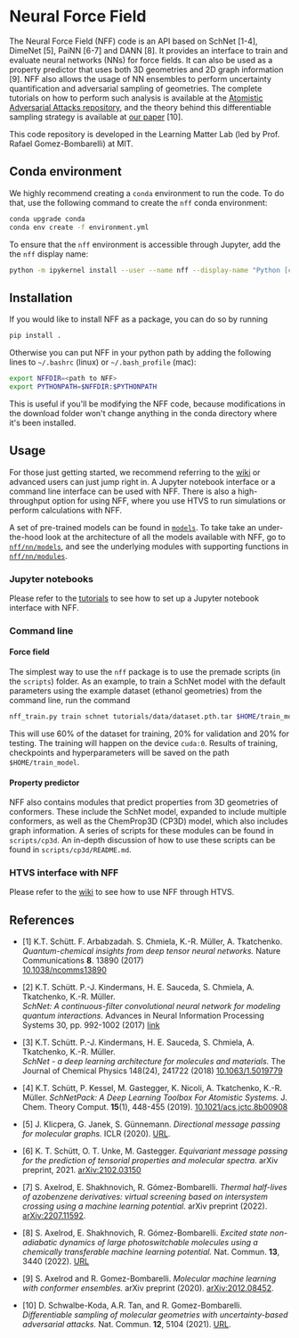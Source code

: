 # Neural Force Field

The Neural Force Field (NFF) code is an API based on SchNet [1-4], DimeNet [5], PaiNN [6-7] and DANN [8]. It provides an interface to train and evaluate neural networks (NNs) for force fields. It can also be used as a property predictor that uses both 3D geometries and 2D graph information [9]. NFF also allows the usage of NN ensembles to perform uncertainty quantification and adversarial sampling of geometries. The complete tutorials on how to perform such analysis is available at the [Atomistic Adversarial Attacks repository](https://github.com/learningmatter-mit/Atomistic-Adversarial-Attacks), and the theory behind this differentiable sampling strategy is available at [our paper](https://www.nature.com/articles/s41467-021-25342-8) [10].

This code repository is developed in the Learning Matter Lab (led by Prof. Rafael Gomez-Bombarelli) at MIT.

## Conda environment

We highly recommend creating a `conda` environment to run the code. To do that, use the following command to create the `nff` conda environment:

```bash
conda upgrade conda
conda env create -f environment.yml
```

To ensure that the `nff` environment is accessible through Jupyter, add the the `nff` display name:
```bash
python -m ipykernel install --user --name nff --display-name "Python [conda env:nff"]
```

## Installation

If you would like to install NFF as a package, you can do so by running

```bash
pip install .
```

Otherwise you can put NFF in your python path by adding the following lines to `~/.bashrc` (linux) or `~/.bash_profile` (mac):
```bash
export NFFDIR=<path to NFF>
export PYTHONPATH=$NFFDIR:$PYTHONPATH
```

This is useful if you'll be modifying the NFF code, because modifications in the download folder won't change anything in the conda directory where it's been installed. 


## Usage

For those just getting started, we recommend referring to the [wiki](https://github.mit.edu/MLMat/NeuralForceField/wiki) or advanced users can just jump right in. A Jupyter notebook interface or a command line interface can be used with NFF. There is also a high-throughput option for using NFF, where you use HTVS to run simulations or perform calculations with NFF.

A set of pre-trained models can be found in [`models`](https://github.mit.edu/MLMat/NeuralForceField/tree/master/models). To take take an under-the-hood look at the architecture of all the models available with NFF, go to [`nff/nn/models`](https://github.mit.edu/MLMat/NeuralForceField/tree/master/nff/nn/models), and see the underlying modules with supporting functions in [`nff/nn/modules`](https://github.mit.edu/MLMat/NeuralForceField/tree/master/nff/nn/modules).

### Jupyter notebooks 

Please refer to the [tutorials](https://github.mit.edu/MLMat/NeuralForceField/tree/master/tutorials) to see how to set up a Jupyter notebook interface with NFF.

### Command line

#### Force field
The simplest way to use the `nff` package is to use the premade scripts (in the `scripts`) folder. As an example, to train a SchNet model with the default parameters using the example dataset (ethanol geometries) from the command line, run the command

```bash
nff_train.py train schnet tutorials/data/dataset.pth.tar $HOME/train_model --device cuda:0
```
This will use 60% of the dataset for training, 20% for validation and 20% for testing. The training will happen on the device `cuda:0`. Results of training, checkpoints and hyperparameters will be saved on the path `$HOME/train_model`.

#### Property predictor
NFF also contains modules that predict properties from 3D geometries of conformers. These include the SchNet model, expanded to include multiple conformers, as well as the ChemProp3D (CP3D)  model, which also includes graph information. A series of scripts for these modules can be found in `scripts/cp3d`. An in-depth discussion of how to use these scripts can be found in `scripts/cp3d/README.md`. 

### HTVS interface with NFF

Please refer to the [wiki](https://github.mit.edu/MLMat/NeuralForceField/wiki/HTVS-interface-with-NFF) to see how to use NFF through HTVS.



## References

* [1] K.T. Schütt. F. Arbabzadah. S. Chmiela, K.-R. Müller, A. Tkatchenko.  
*Quantum-chemical insights from deep tensor neural networks.*
Nature Communications **8**. 13890 (2017)   
[10.1038/ncomms13890](http://dx.doi.org/10.1038/ncomms13890)

* [2] K.T. Schütt. P.-J. Kindermans, H. E. Sauceda, S. Chmiela, A. Tkatchenko, K.-R. Müller.  
*SchNet: A continuous-filter convolutional neural network for modeling quantum interactions.*
Advances in Neural Information Processing Systems 30, pp. 992-1002 (2017) [link](http://papers.nips.cc/paper/6700-schnet-a-continuous-filter-convolutional-neural-network-for-modeling-quantum-interactions)

* [3] K.T. Schütt. P.-J. Kindermans, H. E. Sauceda, S. Chmiela, A. Tkatchenko, K.-R. Müller.  
*SchNet - a deep learning architecture for molecules and materials.* 
The Journal of Chemical Physics 148(24), 241722 (2018) [10.1063/1.5019779](https://doi.org/10.1063/1.5019779)

* [4] K.T. Schütt, P. Kessel, M. Gastegger, K. Nicoli, A. Tkatchenko, K.-R. Müller.
*SchNetPack: A Deep Learning Toolbox For Atomistic Systems.*
J. Chem. Theory Comput. **15**(1), 448-455 (2019). [10.1021/acs.jctc.8b00908](https://doi.org/10.1021/acs.jctc.8b00908)

* [5] J. Klicpera, G. Janek, S. Günnemann. *Directional message passing for molecular graphs.* ICLR (2020). [URL](https://openreview.net/attachment?id=B1eWbxStPH&name=original_pdf).

* [6] K. T. Schütt, O. T. Unke, M. Gastegger. *Equivariant message passing for the prediction of tensorial properties and molecular spectra*. arXiv preprint, 2021. [arXiv:2102.03150](https://arxiv.org/pdf/2102.03150.pdf)

* [7] S. Axelrod, E. Shakhnovich, R. Gómez-Bombarelli. *Thermal half-lives of azobenzene derivatives: virtual screening based on intersystem crossing using a machine learning potential.* arXiv preprint (2022). [arXiv:2207.11592](https://arxiv.org/abs/2207.11592).

* [8] S. Axelrod, E. Shakhnovich, R. Gómez-Bombarelli. *Excited state non-adiabatic dynamics of large photoswitchable molecules using a chemically transferable machine learning potential.* Nat. Commun. **13**, 3440 (2022). [URL](https://www.nature.com/articles/s41467-022-30999-w)

* [9] S. Axelrod and R. Gomez-Bombarelli. *Molecular machine learning with conformer ensembles.* arXiv preprint (2020). [arXiv:2012.08452](https://arxiv.org/abs/2012.08452?fbclid=IwAR2KlinGWeEHTR99m8x9nu2caURqIg04nQkimqzYRcTIqFq6qgv6_RgmVzo).

* [10] D. Schwalbe-Koda, A.R. Tan, and R. Gomez-Bombarelli. *Differentiable sampling of molecular geometries with uncertainty-based adversarial attacks.* Nat. Commun. **12**, 5104 (2021). [URL](https://doi.org/10.1038/s41467-021-25342-8).

